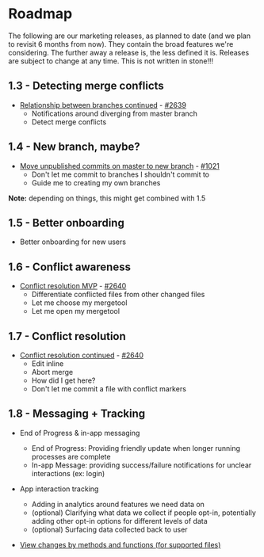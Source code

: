 # Roadmap

The following are our marketing releases, as planned to date (and we plan to revisit 6 months from now). They contain the broad features we're considering. The further away a release is, the less defined it is. Releases are subject to change at any time. This is not written in stone!!!

## 1.3 - Detecting merge conflicts
  
- [Relationship between branches continued](https://github.com/desktop/desktop/issues/2639) - [#2639](https://github.com/desktop/desktop/issues/2639)
  - Notifications around diverging from master branch
  - Detect merge conflicts
  
## 1.4 - New branch, maybe?

- [Move unpublished commits on master to new branch](https://github.com/desktop/desktop/issues/1021) - [#1021](https://github.com/desktop/desktop/issues/1021)
  - Don't let me commit to branches I shouldn't commit to
  - Guide me to creating my own branches 
  
**Note:** depending on things, this might get combined with 1.5 
  
## 1.5 - Better onboarding

- Better onboarding for new users

## 1.6 - Conflict awareness

- [Conflict resolution MVP](https://github.com/desktop/desktop/issues/2640) - [#2640](https://github.com/desktop/desktop/issues/2640)
  - Differentiate conflicted files from other changed files
  - Let me choose my mergetool
  - Let me open my mergetool
  
## 1.7 - Conflict resolution

- [Conflict resolution continued](https://github.com/desktop/desktop/issues/2640) - [#2640](https://github.com/desktop/desktop/issues/2640)
  - Edit inline
  - Abort merge
  - How did I get here?
  - Don't let me commit a file with conflict markers
  
## 1.8 - Messaging + Tracking
  
- End of Progress & in-app messaging
  - End of Progress: Providing friendly update when longer running processes are complete
  - In-app Message: providing success/failure notifications for unclear interactions (ex: login) 

- App interaction tracking
  - Adding in analytics around features we need data on
  - (optional) Clarifying what data we collect if people opt-in, potentially adding other opt-in options for different levels of data
  - (optional) Surfacing data collected back to user 

- [View changes by methods and functions (for supported files)](https://blog.github.com/2017-07-26-quickly-review-changed-methods-and-functions-in-your-pull-requests/)
